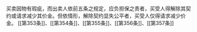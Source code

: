 买卖因物有瑕疵，而出卖人依前五条之规定，应负担保之责者，买受人得解除其契约或请求减少其价金。但依情形，解除契约显失公平者，买受人仅得请求减少价金。
[[第353条]]、[[第354条]]、[[第355条]]、[[第356条]]、[[第357条]]